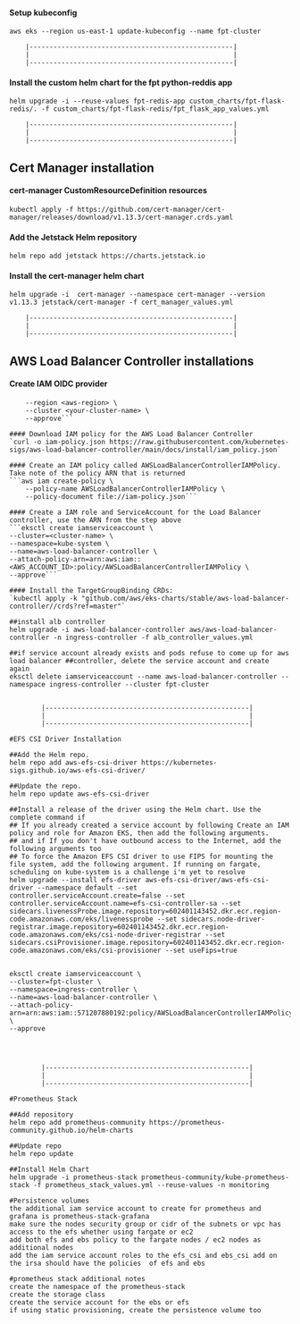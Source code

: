 #### Setup kubeconfig
`aws eks --region us-east-1 update-kubeconfig --name fpt-cluster`

        |---------------------------------------------------|
        |                                                   |
        |---------------------------------------------------|

#### Install the custom helm chart for the fpt python-reddis app
`helm upgrade -i --reuse-values fpt-redis-app custom_charts/fpt-flask-redis/. -f custom_charts/fpt-flask-redis/fpt_flask_app_values.yml`

        |---------------------------------------------------|
        |                                                   |
        |---------------------------------------------------|

## Cert Manager installation

#### cert-manager CustomResourceDefinition resources
`kubectl apply -f https://github.com/cert-manager/cert-manager/releases/download/v1.13.3/cert-manager.crds.yaml`

#### Add the Jetstack Helm repository
`helm repo add jetstack https://charts.jetstack.io`

#### Install the cert-manager helm chart
`helm upgrade -i  cert-manager --namespace cert-manager --version v1.13.3 jetstack/cert-manager -f cert_manager_values.yml`

        |---------------------------------------------------|
        |                                                   |
        |---------------------------------------------------|


## AWS Load Balancer Controller installations

#### Create IAM OIDC provider
```eksctl utils associate-iam-oidc-provider \
    --region <aws-region> \
    --cluster <your-cluster-name> \
    --approve```

#### Download IAM policy for the AWS Load Balancer Controller
`curl -o iam-policy.json https://raw.githubusercontent.com/kubernetes-sigs/aws-load-balancer-controller/main/docs/install/iam_policy.json`

#### Create an IAM policy called AWSLoadBalancerControllerIAMPolicy. Take note of the policy ARN that is returned
```aws iam create-policy \
    --policy-name AWSLoadBalancerControllerIAMPolicy \
    --policy-document file://iam-policy.json```

#### Create a IAM role and ServiceAccount for the Load Balancer controller, use the ARN from the step above
```eksctl create iamserviceaccount \
--cluster=<cluster-name> \
--namespace=kube-system \
--name=aws-load-balancer-controller \
--attach-policy-arn=arn:aws:iam::<AWS_ACCOUNT_ID>:policy/AWSLoadBalancerControllerIAMPolicy \
--approve```

#### Install the TargetGroupBinding CRDs:
`kubectl apply -k "github.com/aws/eks-charts/stable/aws-load-balancer-controller//crds?ref=master"`

##install alb controller
helm upgrade -i aws-load-balancer-controller aws/aws-load-balancer-controller -n ingress-controller -f alb_controller_values.yml

##if service account already exists and pods refuse to come up for aws load balancer ##controller, delete the service account and create again
eksctl delete iamserviceaccount --name aws-load-balancer-controller --namespace ingress-controller --cluster fpt-cluster


        |---------------------------------------------------|
        |                                                   |
        |---------------------------------------------------|

#EFS CSI Driver Installation

##Add the Helm repo.
helm repo add aws-efs-csi-driver https://kubernetes-sigs.github.io/aws-efs-csi-driver/

##Update the repo.
helm repo update aws-efs-csi-driver

##Install a release of the driver using the Helm chart. Use the complete command if
## If you already created a service account by following Create an IAM policy and role for Amazon EKS, then add the following arguments.
## and if If you don't have outbound access to the Internet, add the following arguments too
## To force the Amazon EFS CSI driver to use FIPS for mounting the file system, add the following argument. If running on fargate, scheduling on kube-system is a challenge i'm yet to resolve
helm upgrade --install efs-driver aws-efs-csi-driver/aws-efs-csi-driver --namespace default --set controller.serviceAccount.create=false --set controller.serviceAccount.name=efs-csi-controller-sa --set sidecars.livenessProbe.image.repository=602401143452.dkr.ecr.region-code.amazonaws.com/eks/livenessprobe --set sidecars.node-driver-registrar.image.repository=602401143452.dkr.ecr.region-code.amazonaws.com/eks/csi-node-driver-registrar --set sidecars.csiProvisioner.image.repository=602401143452.dkr.ecr.region-code.amazonaws.com/eks/csi-provisioner --set useFips=true


eksctl create iamserviceaccount \
--cluster=fpt-cluster \
--namespace=ingress-controller \
--name=aws-load-balancer-controller \
--attach-policy-arn=arn:aws:iam::571207880192:policy/AWSLoadBalancerControllerIAMPolicy \
--approve




        |---------------------------------------------------|
        |                                                   |
        |---------------------------------------------------|

#Prometheus Stack

##Add repository
helm repo add prometheus-community https://prometheus-community.github.io/helm-charts

##Update repo
helm repo update

##Install Helm Chart
helm upgrade -i prometheus-stack prometheus-community/kube-prometheus-stack -f prometheus_stack_values.yml --reuse-values -n monitoring

#Persistence volumes
the additional iam service account to create for prometheus and grafana is prometheus-stack-grafana
make sure the nodes security group or cidr of the subnets or vpc has access to the efs whether using fargate or ec2
add both efs and ebs policy to the fargate nodes / ec2 nodes as additional nodes
add the iam service account roles to the efs_csi and ebs_csi add on
the irsa should have the policies  of efs and ebs

#prometheus stack additional notes
create the namespace of the prometheus-stack
create the storage class
create the service account for the ebs or efs
if using static provisioning, create the persistence volume too